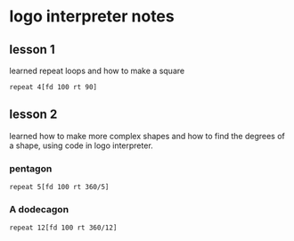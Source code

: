 # logo interpreter notes 
 ## lesson 1
 learned repeat loops and how to make a square

<pre><code>repeat 4[fd 100 rt 90]
</code></pre>
 ## lesson 2
learned how to make more complex shapes and how to find the degrees of a shape, using code in logo interpreter.
  ### pentagon
<pre><code>repeat 5[fd 100 rt 360/5]
</code></pre>

### A dodecagon
<pre><code>repeat 12[fd 100 rt 360/12]
</code></pre>
